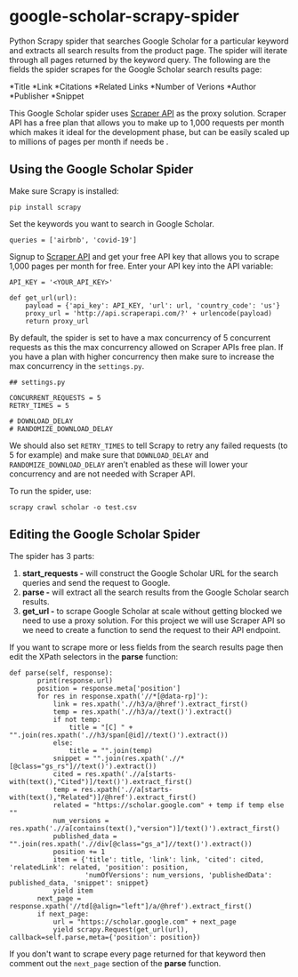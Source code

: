 # google-scholar-scrapy-spider

Python Scrapy spider that searches Google Scholar for a particular keyword and extracts all search results from the product page. The spider will iterate through all pages returned by the keyword query. The following are the fields the spider scrapes for the Google Scholar search results page:

*Title 
*Link
*Citations
*Related Links
*Number of Verions
*Author
*Publisher
*Snippet

This Google Scholar spider uses [Scraper API](https://www.scraperapi.com/) as the proxy solution. Scraper API has a free plan that allows you to make up to 1,000 requests per month which makes it ideal for the development phase, but can be easily scaled up to millions of pages per month if needs be
.

## Using the Google Scholar Spider
Make sure Scrapy is installed:

```
pip install scrapy
```

Set the keywords you want to search in Google Scholar.

```
queries = ['airbnb', 'covid-19']
```

Signup to [Scraper API](https://www.scraperapi.com/signup) and get your free API key that allows you to scrape 1,000 pages per month for free. Enter your API key into the API variable:

```
API_KEY = '<YOUR_API_KEY>'

def get_url(url):
    payload = {'api_key': API_KEY, 'url': url, 'country_code': 'us'}
    proxy_url = 'http://api.scraperapi.com/?' + urlencode(payload)
    return proxy_url
```

By default, the spider is set to have a max concurrency of 5 concurrent requests as this the max concurrency allowed on Scraper APIs free plan. If you have a plan with higher concurrency then make sure to increase the max concurrency in the `settings.py`.

```
## settings.py

CONCURRENT_REQUESTS = 5
RETRY_TIMES = 5

# DOWNLOAD_DELAY
# RANDOMIZE_DOWNLOAD_DELAY
```

We should also set `RETRY_TIMES` to tell Scrapy to retry any failed requests (to 5 for example) and make sure that `DOWNLOAD_DELAY`  and `RANDOMIZE_DOWNLOAD_DELAY` aren’t enabled as these will lower your concurrency and are not needed with Scraper API.

To run the spider, use:

```
scrapy crawl scholar -o test.csv
```

## Editing the Google Scholar Spider
The spider has 3 parts:

1. **start_requests -** will construct the Google Scholar URL for the search queries and send the request to Google.
2. **parse -** will extract all the search results from the Google Scholar search results.
3. **get_url -** to scrape Google Scholar at scale without getting blocked we need to use a proxy solution. For this project we will use Scraper API so we need to create a function to send the request to their API endpoint.

 If you want to scrape more or less fields from the search results page then edit the XPath selectors in the **parse** function:
 
 ```
 def parse(self, response):
        print(response.url)
        position = response.meta['position']
        for res in response.xpath('//*[@data-rp]'):
            link = res.xpath('.//h3/a/@href').extract_first()
            temp = res.xpath('.//h3/a//text()').extract()
            if not temp:
                title = "[C] " + "".join(res.xpath('.//h3/span[@id]//text()').extract())
            else:
                title = "".join(temp)
            snippet = "".join(res.xpath('.//*[@class="gs_rs"]//text()').extract())
            cited = res.xpath('.//a[starts-with(text(),"Cited")]/text()').extract_first()
            temp = res.xpath('.//a[starts-with(text(),"Related")]/@href').extract_first()
            related = "https://scholar.google.com" + temp if temp else ""
            num_versions = res.xpath('.//a[contains(text(),"version")]/text()').extract_first()
            published_data = "".join(res.xpath('.//div[@class="gs_a"]//text()').extract())
            position += 1
            item = {'title': title, 'link': link, 'cited': cited, 'relatedLink': related, 'position': position,
                    'numOfVersions': num_versions, 'publishedData': published_data, 'snippet': snippet}
            yield item
        next_page = response.xpath('//td[@align="left"]/a/@href').extract_first()
        if next_page:
            url = "https://scholar.google.com" + next_page
            yield scrapy.Request(get_url(url), callback=self.parse,meta={'position': position})
```

If you don't want to scrape every page returned for that keyword then comment out the `next_page` section of the **parse** function.

